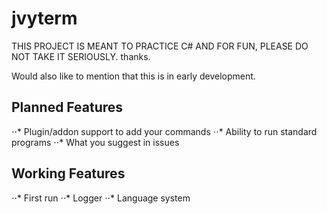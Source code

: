 # jvyterm
THIS PROJECT IS MEANT TO PRACTICE C# AND FOR FUN, PLEASE DO NOT TAKE IT SERIOUSLY. thanks.

Would also like to mention that this is in early development.

## Planned Features
⋅⋅* Plugin/addon support to add your commands
⋅⋅* Ability to run standard programs
⋅⋅* What you suggest in issues


## Working Features
⋅⋅* First run
⋅⋅* Logger
⋅⋅* Language system

